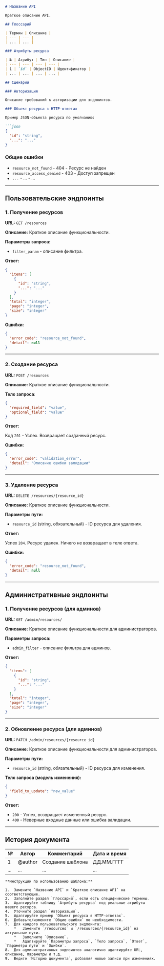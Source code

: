 ```markdown
# Название API

Краткое описание API.

## Глоссарий

| Термин | Описание |
| --- | --- |
| ... | ... |

### Атрибуты ресурса

| № | Атрибут | Тип | Описание |
| --- | --- | --- | --- |
| 1 | `id` | ObjectID | Идентификатор |
| ... | ... | ... | ... |

## Сценарии

### Авторизация

Описание требований к авторизации для эндпоинтов.

### Объект ресурса в HTTP-ответах

Пример JSON-объекта ресурса по умолчанию:

```json
{
  "id": "string",
  "...": "..."
}
```

### Общие ошибки

*   `resource_not_found` - 404 - Ресурс не найден
*   `resource_access_denied` - 403 - Доступ запрещен
*   `...` - ... - ...

---

## Пользовательские эндпоинты

### 1. Получение ресурсов

**URL:** `GET /resources`

**Описание:**
Краткое описание функциональности.

**Параметры запроса:**

*   `filter_param` - описание фильтра.

**Ответ:**

```json
{
  "items": [
    {
      "id": "string",
      "...": "..."
    }
  ],
  "total": "integer",
  "page": "integer",
  "size": "integer"
}
```

**Ошибки:**

```json
{
  "error_code": "resource_not_found",
  "detail": null
}
```

---

### 2. Создание ресурса

**URL:** `POST /resources`

**Описание:**
Краткое описание функциональности.

**Тело запроса:**

```json
{
  "required_field": "value",
  "optional_field": "value"
}
```

**Ответ:**

Код `201` - Успех. Возвращает созданный ресурс.

**Ошибки:**

```json
{
  "error_code": "validation_error",
  "detail": "Описание ошибки валидации"
}
```

---

### 3. Удаление ресурса

**URL:** `DELETE /resources/{resource_id}`

**Описание:**
Краткое описание функциональности.

**Параметры пути:**

*   `resource_id` (string, обязательный) - ID ресурса для удаления.

**Ответ:**

Успех `204`. Ресурс удален. Ничего не возвращает в теле ответа.

**Ошибки:**

```json
{
  "error_code": "resource_not_found",
  "detail": null
}
```

---

## Административные эндпоинты

### 1. Получение ресурсов (для админов)

**URL:** `GET /admin/resources/`

**Описание:**
Краткое описание функциональности для администраторов.

**Параметры запроса:**

*   `admin_filter` - описание фильтра для админов.

**Ответ:**

```json
{
  "items": [
    {
      "id": "string",
      "...": "..."
    }
  ],
  "total": "integer",
  "page": "integer",
  "size": "integer"
}
```

---

### 2. Обновление ресурса (для админов)

**URL:** `PATCH /admin/resources/{resource_id}`

**Описание:**
Краткое описание функциональности для администраторов.

**Параметры пути:**

*   `resource_id` (string, обязательный) - ID ресурса для изменения.

**Тело запроса (модель изменения):**

```json
{
  "field_to_update": "new_value"
}
```

**Ответ:**

*   `200` - Успех, возвращает измененный ресурс.
*   `400` - Неверные входные данные или ошибка валидации.

---

## История документа

| № | Автор | Комментарий | Дата и время |
| --- | --- | --- | --- |
| 1 | @author | Создание шаблона | ДД.ММ.ГГГГ |
| ... | ... | ... | ... |

```
**Инструкции по использованию шаблона:**

1.  Замените `Название API` и `Краткое описание API` на соответствующие.
2.  Заполните раздел `Глоссарий`, если есть специфические термины.
3.  Адаптируйте таблицу `Атрибуты ресурса` под реальные атрибуты вашего ресурса.
4.  Уточните раздел `Авторизация`.
5.  Адаптируйте пример `Объект ресурса в HTTP-ответах`.
6.  Добавьте/измените `Общие ошибки` по необходимости.
7.  Для каждого пользовательского эндпоинта:
    *   Замените `/resources` и `/resources/{resource_id}` на актуальные пути.
    *   Заполните `Описание`.
    *   Адаптируйте `Параметры запроса`, `Тело запроса`, `Ответ`, `Параметры пути` и `Ошибки`.
8.  Для административных эндпоинтов аналогично адаптируйте URL, описание, параметры и т.д.
9.  Ведите `Историю документа`, добавляя новые записи при изменениях.
```
```
